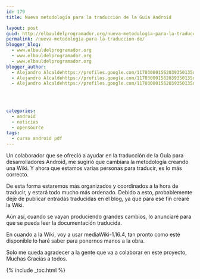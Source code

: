 ```yaml
---
id: 179
title: Nueva metodología para la traducción de la Guía Android

layout: post
guid: http://elbauldelprogramador.org/nueva-metodologia-para-la-traduccion-de-la-guia-android/
permalink: /nueva-metodologia-para-la-traduccion-de/
blogger_blog:
  - www.elbauldelprogramador.org
  - www.elbauldelprogramador.org
  - www.elbauldelprogramador.org
blogger_author:
  - Alejandro Alcaldehttps://profiles.google.com/117030001562039350135noreply@blogger.com
  - Alejandro Alcaldehttps://profiles.google.com/117030001562039350135noreply@blogger.com
  - Alejandro Alcaldehttps://profiles.google.com/117030001562039350135noreply@blogger.com

  
  
  
categories:
  - android
  - noticias
  - opensource
tags:
  - curso android pdf
---
```

<div class="iconews">
</div>

Un colaborador que se ofreció a ayudar en la traducción de la Guía para desarrolladores Android, me sugirió que cambiara la metodología creando una Wiki. Y ahora que estamos varias personas para traducir, es lo más correcto.

  
<!--more-->

De esta forma estaremos más organizados y coordinados a la hora de traducir, y estará todo mucho más ordenado. Debido a esto, probablemente deje de publicar entradas traducidas en el blog, ya que para ese fin crearé la Wiki.

Aún así, cuando se vayan produciendo grandes cambios, lo anunciaré para que se pueda leer la documentación traducida. 

En cuando a la Wiki, voy a usar mediaWiki-1.16.4, tan pronto como esté disponible lo haré saber para ponernos manos a la obra.

Solo me queda agradecer a la gente que va a colaborar en este proyecto, Muchas Gracias a todos.



{% include _toc.html %}

